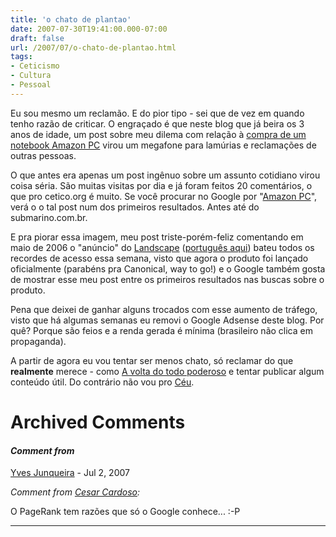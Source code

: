 ```yaml
---
title: 'o chato de plantao'
date: 2007-07-30T19:41:00.000-07:00
draft: false
url: /2007/07/o-chato-de-plantao.html
tags: 
- Ceticismo
- Cultura
- Pessoal
---
```


Eu sou mesmo um reclamão. E do pior tipo - sei que de vez em quando tenho razão de criticar. O engraçado é que neste blog que já beira os 3 anos de idade, um post sobre meu dilema com relação à [compra de um notebook Amazon PC](http://cetico.org/tech/2007/04/amazon-pc-bomba-ou-bom-negocio.html) virou um megafone para lamúrias e reclamações de outras pessoas.  
  
O que antes era apenas um post ingênuo sobre um assunto cotidiano virou coisa séria. São muitas visitas por dia e já foram feitos 20 comentários, o que pro cetico.org é muito. Se você procurar no Google por "[Amazon PC](http://www.google.com.br/search?q=amazon+pc)", verá o o tal post num dos primeiros resultados. Antes até do submarino.com.br.  
  
E pra piorar essa imagem, meu post triste-porém-feliz comentando em maio de 2006 o "anúncio" do [Landscape](http://cetico.org/tech/2006/05/ubuntu-landscape-somewhat-announced.html) ([português aqui](http://cetico.org/tech/2006/05/ubuntu-landscape-anunciado-de-certa-forma.html)) bateu todos os recordes de acesso essa semana, visto que agora o produto foi lançado oficialmente (parabéns pra Canonical, way to go!) e o Google também gosta de mostrar esse meu post entre os primeiros resultados nas buscas sobre o produto.  
  
Pena que deixei de ganhar alguns trocados com esse aumento de tráfego, visto que há algumas semanas eu removi o Google Adsense deste blog. Por quê? Porque são feios e a renda gerada é mínima (brasileiro não clica em propaganda).  
  
A partir de agora eu vou tentar ser menos chato, só reclamar do que **realmente** merece - como [A volta do todo poderoso](http://cetico.org/tech/2007/07/a-volta-do-todo-poderoso-e-uma-tristeza.html) e tentar publicar algum conteúdo útil. Do contrário não vou pro [Céu](http://www.splange.freeserve.co.uk/misc/vi.html).
# Archived Comments

#### _Comment from_
[Yves Junqueira](https://www.blogger.com/profile/00104361785049371212 "noreply@blogger.com") - <time datetime="2007-07-31T03:14:00.000-07:00">Jul 2, 2007</time>

_Comment from [Cesar Cardoso](http://fudeblog.zyakannazio.eti.br):_  
  
O PageRank tem razões que só o Google conhece... :-P
<hr />

